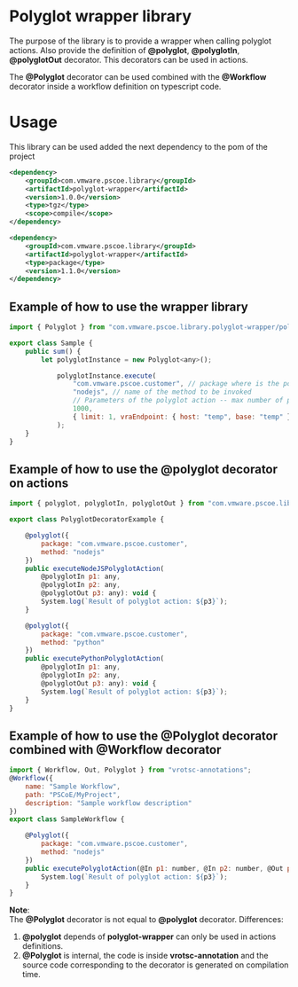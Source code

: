 # Polyglot wrapper library

The purpose of the library is to provide a wrapper when calling polyglot actions.
Also provide the definition of **@polyglot**, **@polyglotIn**, **@polyglotOut** decorator.
This decorators can be used in actions.

The **@Polyglot** decorator can be used combined with the **@Workflow** decorator inside a workflow definition on typescript code.

# Usage

This library can be used added the next dependency to the pom of the project

```xml
<dependency>
	<groupId>com.vmware.pscoe.library</groupId>
	<artifactId>polyglot-wrapper</artifactId>
	<version>1.0.0</version>
	<type>tgz</type>
	<scope>compile</scope>
</dependency>

<dependency>
    <groupId>com.vmware.pscoe.library</groupId>
    <artifactId>polyglot-wrapper</artifactId>
    <type>package</type>
    <version>1.1.0</version>
</dependency>
```
## Example of how to use the wrapper library

```js
import { Polyglot } from "com.vmware.pscoe.library.polyglot-wrapper/polyglot";

export class Sample {
    public sum() {
        let polyglotInstance = new Polyglot<any>();

            polyglotInstance.execute(
				"com.vmware.pscoe.customer", // package where is the polyglot action
				"nodejs", // name of the method to be invoked
				// Parameters of the polyglot action -- max number of parameters 10
				1000,
                { limit: 1, vraEndpoint: { host: "temp", base: "temp" } },
            );
    }
}
```

## Example of how to use the @polyglot decorator on actions

```js
import { polyglot, polyglotIn, polyglotOut } from "com.vmware.pscoe.library.polyglot-wrapper/decorator";

export class PolyglotDecoratorExample {

    @polyglot({
        package: "com.vmware.pscoe.customer",
        method: "nodejs"
    })
    public executeNodeJSPolyglotAction(
        @polyglotIn p1: any,
        @polyglotIn p2: any,
        @polyglotOut p3: any): void {
        System.log(`Result of polyglot action: ${p3}`);
    }

    @polyglot({
        package: "com.vmware.pscoe.customer",
        method: "python"
    })
    public executePythonPolyglotAction(
        @polyglotIn p1: any,
        @polyglotIn p2: any,
        @polyglotOut p3: any): void {
        System.log(`Result of polyglot action: ${p3}`);
    }
}
```

## Example of how to use the @Polyglot decorator combined with @Workflow decorator

```js
import { Workflow, Out, Polyglot } from "vrotsc-annotations";
@Workflow({
    name: "Sample Workflow",
    path: "PSCoE/MyProject",
    description: "Sample workflow description"
})
export class SampleWorkflow {

    @Polyglot({
        package: "com.vmware.pscoe.customer",
        method: "nodejs"
    })
    public executePolyglotAction(@In p1: number, @In p2: number, @Out p3: any): void {
        System.log(`Result of polyglot action: ${p3}`);
    }
}

```
**Note**:  
The **@Polyglot** decorator is not equal to **@polyglot** decorator.
Differences:  
1. **@polyglot** depends of **polyglot-wrapper** can only be used in actions definitions.
2. **@Polyglot** is internal, the code is inside **vrotsc-annotation** and the source code corresponding to the decorator is generated on compilation time.
